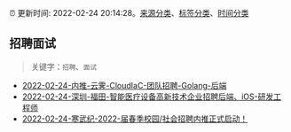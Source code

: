 :alarm_clock: 更新时间: 2022-02-24 20:14:28。[来源分类](../README.md)、[标签分类](../TAGS.md)、[时间分类](../TIMELINE.md)

## 招聘面试


> 关键字：`招聘`、`面试`



- [2022-02-24-内推-云霁-CloudIaC-团队招聘-Golang-后端](https://www.v2ex.com/t/836272) 
- [2022-02-24-深圳-福田-智能医疗设备高新技术企业招聘后端、iOS-研发工程师](https://www.v2ex.com/t/836244) 
- [2022-02-24-寒武纪-2022-届春季校园/社会招聘内推正式启动！](https://www.v2ex.com/t/836241) 